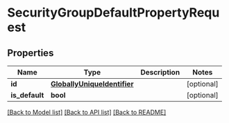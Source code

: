 # SecurityGroupDefaultPropertyRequest

## Properties
Name | Type | Description | Notes
------------ | ------------- | ------------- | -------------
**id** | [**GloballyUniqueIdentifier**](GloballyUniqueIdentifier.md) |  | [optional] 
**is_default** | **bool** |  | [optional] 

[[Back to Model list]](../README.md#documentation-for-models) [[Back to API list]](../README.md#documentation-for-api-endpoints) [[Back to README]](../README.md)

